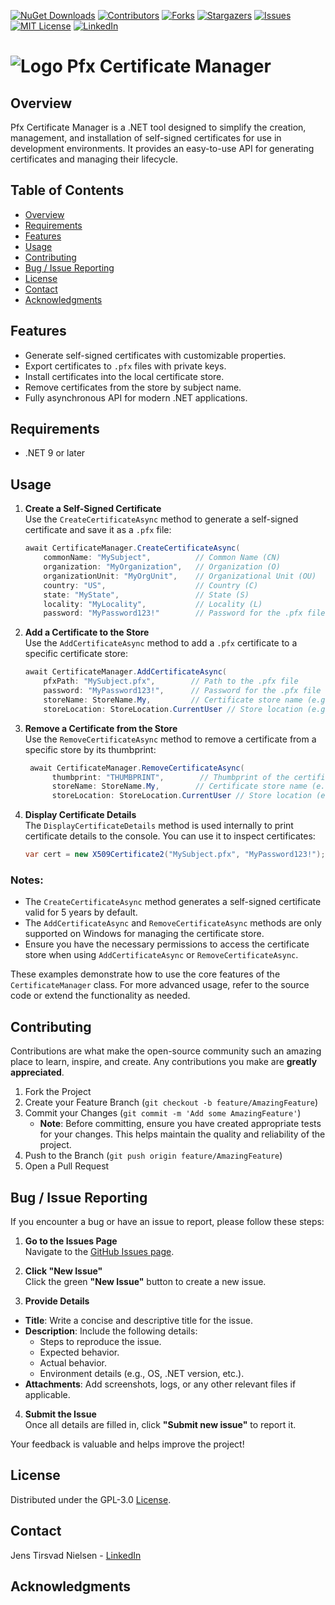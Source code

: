 ﻿﻿[![NuGet Downloads][nuget-shield]][nuget-url]
[![Contributors][contributors-shield]][contributors-url]
[![Forks][forks-shield]][forks-url]
[![Stargazers][stars-shield]][stars-url]
[![Issues][issues-shield]][issues-url]
[![MIT License][license-shield]][license-url]
[![LinkedIn][linkedin-shield]][linkedin-url]

# ![Logo][Logo] Pfx Certificate Manager

## Overview
Pfx Certificate Manager is a .NET tool designed to simplify the creation, management, and installation of self-signed certificates for use in development environments. It provides an easy-to-use API for generating certificates and managing their lifecycle.

## Table of Contents
- [Overview](#overview)
- [Requirements](#requirements)
- [Features](#features)
- [Usage](#usage)
- [Contributing](#contributing)
- [Bug / Issue Reporting](#bug--issue-reporting)
- [License](#license)
- [Contact](#contact)
- [Acknowledgments](#acknowledgments)

## Features
- Generate self-signed certificates with customizable properties.
- Export certificates to `.pfx` files with private keys.
- Install certificates into the local certificate store.
- Remove certificates from the store by subject name.
- Fully asynchronous API for modern .NET applications.

## Requirements
- .NET 9 or later

## Usage
1. **Create a Self-Signed Certificate**  
   Use the `CreateCertificateAsync` method to generate a self-signed certificate and save it as a `.pfx` file:
    ```csharp
    await CertificateManager.CreateCertificateAsync( 
        commonName: "MySubject",          // Common Name (CN) 
        organization: "MyOrganization",   // Organization (O)
        organizationUnit: "MyOrgUnit",    // Organizational Unit (OU) 
        country: "US",                    // Country (C)
        state: "MyState",                 // State (S)
        locality: "MyLocality",           // Locality (L)
        password: "MyPassword123!"        // Password for the .pfx file );
    ```
2. **Add a Certificate to the Store**  
   Use the `AddCertificateAsync` method to add a `.pfx` certificate to a specific certificate store:
    ```csharp
    await CertificateManager.AddCertificateAsync( 
        pfxPath: "MySubject.pfx",        // Path to the .pfx file 
        password: "MyPassword123!",      // Password for the .pfx file 
        storeName: StoreName.My,         // Certificate store name (e.g., My, Root) 
        storeLocation: StoreLocation.CurrentUser // Store location (e.g., CurrentUser, LocalMachine) );
    ```
3. **Remove a Certificate from the Store**  
   Use the `RemoveCertificateAsync` method to remove a certificate from a specific store by its thumbprint:
   ```csharp
    await CertificateManager.RemoveCertificateAsync( 
         thumbprint: "THUMBPRINT",        // Thumbprint of the certificate 
         storeName: StoreName.My,        // Certificate store name (e.g., My, Root) 
         storeLocation: StoreLocation.CurrentUser // Store location (e.g., CurrentUser, LocalMachine) );
    ```
4. **Display Certificate Details**  
   The `DisplayCertificateDetails` method is used internally to print certificate details to the console. You can use it to inspect certificates:
   ```csharp
   var cert = new X509Certificate2("MySubject.pfx", "MyPassword123!"); CertificateManager.DisplayCertificateDetails(cert);
   ```
   
### Notes:
- The `CreateCertificateAsync` method generates a self-signed certificate valid for 5 years by default.
- The `AddCertificateAsync` and `RemoveCertificateAsync` methods are only supported on Windows for managing the certificate store.
- Ensure you have the necessary permissions to access the certificate store when using `AddCertificateAsync` or `RemoveCertificateAsync`.

These examples demonstrate how to use the core features of the `CertificateManager` class. For more advanced usage, refer to the source code or extend the functionality as needed.
   
## Contributing
Contributions are what make the open-source community such an amazing place to learn, inspire, and create. Any contributions you make are **greatly appreciated**.

1. Fork the Project
2. Create your Feature Branch (`git checkout -b feature/AmazingFeature`)
3. Commit your Changes (`git commit -m 'Add some AmazingFeature'`)
   - **Note**: Before committing, ensure you have created appropriate tests for your changes. This helps maintain the quality and reliability of the project.
4. Push to the Branch (`git push origin feature/AmazingFeature`)
5. Open a Pull Request

## Bug / Issue Reporting  
If you encounter a bug or have an issue to report, please follow these steps:  

1. **Go to the Issues Page**  
  Navigate to the [GitHub Issues page](https://github.com/TirsvadCLI/Dotnet.Lib.PfxCertificateManager/issues).  

2. **Click "New Issue"**  
  Click the green **"New Issue"** button to create a new issue.  

3. **Provide Details**  
  - **Title**: Write a concise and descriptive title for the issue.  
  - **Description**: Include the following details:  
    - Steps to reproduce the issue.  
    - Expected behavior.  
    - Actual behavior.  
    - Environment details (e.g., OS, .NET version, etc.).  
  - **Attachments**: Add screenshots, logs, or any other relevant files if applicable.  

4. **Submit the Issue**  
  Once all details are filled in, click **"Submit new issue"** to report it.  

Your feedback is valuable and helps improve the project!

## License
Distributed under the GPL-3.0 [License][license-url].

## Contact
Jens Tirsvad Nielsen - [LinkedIn][linkedin-url]

## Acknowledgments
<!-- MARKDOWN LINKS & IMAGES -->
[contributors-shield]: https://img.shields.io/github/contributors/TirsvadCLI/Dotnet.Lib.PfxCertificateManager?style=for-the-badge
[contributors-url]: https://github.com/TirsvadCLI/Dotnet.Lib.PfxCertificateManager/graphs/contributors
[forks-shield]: https://img.shields.io/github/forks/TirsvadCLI/Dotnet.Lib.PfxCertificateManager?style=for-the-badge
[forks-url]: https://github.com/TirsvadCLI/Dotnet.Lib.PfxCertificateManager/network/members
[stars-shield]: https://img.shields.io/github/stars/TirsvadCLI/Dotnet.Lib.PfxCertificateManager?style=for-the-badge
[stars-url]: https://github.com/TirsvadCLI/Dotnet.Lib.PfxCertificateManager/stargazers
[issues-shield]: https://img.shields.io/github/issues/TirsvadCLI/Dotnet.Lib.PfxCertificateManager?style=for-the-badge
[issues-url]: https://github.com/TirsvadCLI/Dotnet.Lib.PfxCertificateManager/issues
[license-shield]: https://img.shields.io/github/license/TirsvadCLI/Dotnet.Lib.PfxCertificateManager?style=for-the-badge
[license-url]: https://github.com/TirsvadCLI/Dotnet.Lib.PfxCertificateManager/blob/master/LICENSE
[linkedin-shield]: https://img.shields.io/badge/-LinkedIn-black.svg?style=for-the-badge&logo=linkedin&colorB=555
[linkedin-url]: https://www.linkedin.com/in/jens-tirsvad-nielsen-13b795b9/
[nuget-shield]: https://img.shields.io/nuget/dt/TirsvadCLI.PfxCertificateManager?style=for-the-badge
[nuget-url]: https://www.nuget.org/packages/TirsvadCLI.PfxCertificateManager/

[Logo]: https://raw.githubusercontent.com/TirsvadCLI/Dotnet.Lib.PfxCertificateManager/master/image/logo/32x32/logo.png
